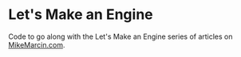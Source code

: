 # Let's Make an Engine
Code to go along with the Let's Make an Engine series of articles on [MikeMarcin.com](https://mikemarcin.com/).
